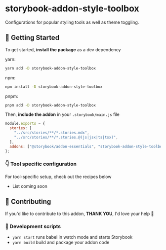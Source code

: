 # storybook-addon-style-toolbox

Configurations for popular styling tools as well as theme toggling.

## 🏁 Getting Started

To get started, **install the package** as a dev dependency

yarn:

```zsh
yarn add -D storybook-addon-style-toolbox
```

npm:

```zsh
npm install -D storybook-addon-style-toolbox
```

pnpm:

```zsh
pnpm add -D storybook-addon-style-toolbox
```

Then, **include the addon** in your `.storybook/main.js` file

```js
module.exports = {
  stories: [
    "../src/stories/**/*.stories.mdx",
    "../src/stories/**/*.stories.@(js|jsx|ts|tsx)",
  ],
  addons: ["@storybook/addon-essentials", "storybook-addon-style-toolbox"],
};
```

### 👇 Tool specific configuration

For tool-specific setup, check out the recipes below

- List coming soon

## 🤝 Contributing

If you'd like to contribute to this addon, **THANK YOU**, I'd love your help 🙏

### 📝 Development scripts

- `yarn start` runs babel in watch mode and starts Storybook
- `yarn build` build and package your addon code
